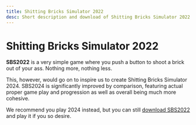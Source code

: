 ```yaml
---
title: Shitting Bricks Simulator 2022
desc: Short description and download of Shitting Bricks Simulator 2022.
---
```


# Shitting Bricks Simulator 2022

**SBS2022** is a very simple game where you push a button to shoot a brick out
of your ass. Nothing more, nothing less.

This, however, would go on to inspire us to create Shitting Bricks Simulator
2024. SBS2024 is significantly improved by comparison, featuring actual proper
game play and progression as well as overall being much more cohesive.

We recommend you play 2024 instead, but you can still [download
SBS2022][SBS2022] and play it if you so desire.

[SBS2022]: /static/Downloads/SBS1.exe
